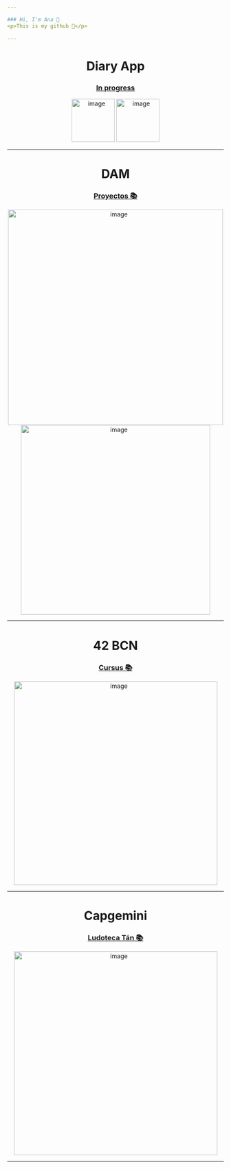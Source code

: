 ```yaml
---

### Hi, I'm Ana 👤
<p>This is my github 🚀</p>

---
```

<div  align="center">
	<h1>Diary App</h1>
	<h3><a href="https://github.com/Gokiina/DiaryApp/tree/main" target="_blank">In progress</a></h3>
	<div  align="center">
  		<img width="100" alt="image" src="https://github.com/user-attachments/assets/c3f9854b-8964-4818-bd4d-addf572ac57b">
		<img width="100" alt="image" src="https://github.com/user-attachments/assets/9df38458-6044-4203-a3d2-a9608a340dbc">
	</div>
</div>

---
<div  align="center">
	<div><h1>DAM</h1>
	<h3><a href="https://github.com/Gokiina/DAM_2023" target="_blank">Proyectos 📚</a></h3></div>
	<div  align="center">
  		<img width="500" alt="image" src="https://github.com/user-attachments/assets/4aebc4fe-5010-4e9b-a5e9-62b9377851f8">
		<img width="440" alt="image" src="https://github.com/user-attachments/assets/e79b15f8-65ad-428d-b348-b96512c9892b">
	</div>
	

</div>

---

<div  align="center">
	<h1>42 BCN</h1>
	<h3><a href="https://github.com/Gokiina/Cursus" target="_blank">Cursus 📚</a></h3>
	<!-- <h3><a href="https://github.com/Gokiina/Piscine" target="_blank">Piscine 🏊🏻‍♀️</a></h3> -->
	<div align="center">
		<img width="473" alt="image" src="https://github.com/user-attachments/assets/12c07ba2-3a2f-4179-972e-99a02bcf6cfc">
	</div>
</div>

---

<div  align="center">
	<h1>Capgemini</h1>
	<h3><a href="https://github.com/Gokiina/Capgemini" target="_blank">Ludoteca Tán 📚</a></h3>
	<!-- <h3><a href="https://github.com/Gokiina/Piscine" target="_blank">Piscine 🏊🏻‍♀️</a></h3> -->
	<div align="center">
		<img width="473" alt="image" src="https://github.com/user-attachments/assets/12c07ba2-3a2f-4179-972e-99a02bcf6cfc">
	</div>
</div>

---

<!--
**Gokiina/Gokiina** is a ✨ _special_ ✨ repository because its `README.md` (this file) appears on your GitHub profile.

Here are some ideas to get you started:

- 🔭 I’m currently working on ...
- 🌱 I’m currently learning ...
- 👯 I’m looking to collaborate on ...
- 🤔 I’m looking for help with ...
- 💬 Ask me about ...
- 📫 How to reach me: ...
- 😄 Pronouns: ...
- ⚡ Fun fact: ...
-->
